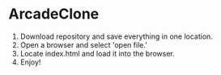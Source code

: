 # ArcadeClone

1. Download repository and save everything in one location.
2. Open a browser and select 'open file.'
3. Locate index.html and load it into the browser.
4. Enjoy!

